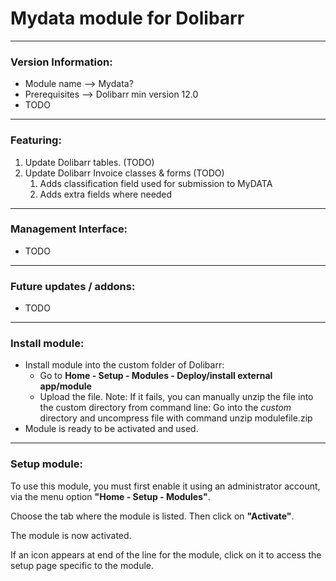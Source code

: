 # Mydata module for Dolibarr
***
### Version Information:
* Module name --> Mydata?
* Prerequisites --> Dolibarr min version 12.0
* TODO

***
### Featuring:
1. Update Dolibarr tables. (TODO)
2. Update Dolibarr Invoice classes & forms (TODO)
    1. Adds classification field used for submission to MyDATA
    2. Adds extra fields where needed
***
### Management Interface:
* TODO
***
### Future updates / addons:
* TODO

***
### Install module:
* Install module into the custom folder of Dolibarr: 
	* Go to **Home - Setup - Modules - Deploy/install external app/module**
	* Upload the file. Note: If it fails, you can manually unzip the file into the custom directory from command line: Go into the *custom* directory and uncompress file with command unzip modulefile.zip
* Module is ready to be activated and used.

***
### Setup module:
To use this module, you must first enable it using an administrator account, via the menu option **"Home - Setup - Modules"**.

Choose the tab where the module is listed. Then click on **"Activate"**.

The module is now activated.

If an icon appears at end of the line for the module, click on it to access the setup page specific to the module. 
